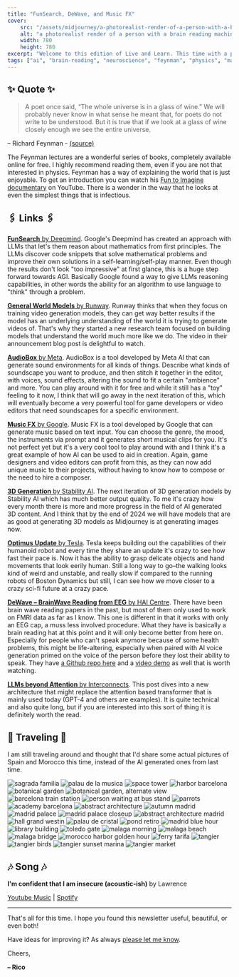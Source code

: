 ```yaml
---
title: "FunSearch, DeWave, and Music FX"
cover:
    src: "/assets/midjourney/a-photorealist-render-of-a-person-with-a-brain-reading-machine.webp"
    alt: "a photorealist render of a person with a brain reading machine"
    width: 780
    height: 780
excerpt: "Welcome to this edition of Live and Learn. This time with a paper on FunSearch, a new approach to mathematical reasoning with LLMs, people reading brain speech activity from an EEG only, and announcements of multiple new models to generate audio and 3D content. As always I hope you enjoy."
tags: ["ai", "brain-reading", "neuroscience", "feynman", "physics", "math", "llm", "funsearch", "audiobox", "music-fx", "3d-generation", "optimus", "tesla", "dewave", "brainwave", "llms", "attention", "interconnects", "spain", "morocco", "travel"]
---
```


## ✨ Quote ✨

> A poet once said, “The whole universe is in a glass of wine.” We will probably never know in what sense he meant that, for poets do not write to be understood. But it is true that if we look at a glass of wine closely enough we see the entire universe.

– Richard Feynman - [(source)](https://www.feynmanlectures.caltech.edu/I_03.html)

The Feynman lectures are a wonderful series of books, completely available online for free. I highly recommend reading them, even if you are not that interested in physics. Feynman has a way of explaining the world that is just enjoyable. To get an introduction you can watch his [Fun to Imagine documentary](https://www.youtube.com/watch?v=P1ww1IXRfTA) on YouTube. There is a wonder in the way that he looks at even the simplest things that is infectious.

## 🖇️ Links 🖇️

[**FunSearch** by Deepmind](https://deepmind.google/discover/blog/funsearch-making-new-discoveries-in-mathematical-sciences-using-large-language-models/). Google's Deepmind has created an approach with LLMs that let's them reason about mathematics from first principles. The LLMs discover code snippets that solve mathematical problems and improve their own solutions in a self-learning/self-play manner. Even though the results don't look "too impressive" at first glance, this is a huge step forward towards AGI. Basically Google found a way to give LLMs reasoning capabilities, in other words the ability for an algorithm to use language to "think" through a problem.

[**General World Models** by Runway](https://research.runwayml.com/introducing-general-world-models). Runway thinks that when they focus on training video generation models, they can get way better results if the model has an underlying understanding of the world it is trying to generate videos of. That's why they started a new research team focused on building models that understand the world much more like we do. The video in their announcement blog post is delightful to watch. 

[**AudioBox** by Meta](https://ai.meta.com/blog/audiobox-generating-audio-voice-natural-language-prompts/). AudioBox is a tool developed by Meta AI that can generate sound environments for all kinds of things. Describe what kinds of soundscape you want to produce, and then stitch it together in the editor, with voices, sound effects, altering the sound to fit a certain "ambience" and more. You can play around with it for free and while it still has a "toy" feeling to it now, I think that will go away in the next iteration of this, which will eventually become a very powerful tool for game developers or video editors that need soundscapes for a specific environment. 

[**Music FX** by Google](https://aitestkitchen.withgoogle.com/tools/music-fx). Music FX is a tool developed by Google that can generate music based on text input. You can choose the genre, the mood, the instruments via prompt and it generates short musical clips for you. It's not perfect yet but it's a very cool tool to play around with and I think it's a great example of how AI can be used to aid in creation. Again, game designers and video editors can profit from this, as they can now add unique music to their projects, without having to know how to compose or the need to hire a composer.

[**3D Generation** by Stability AI](https://stability.ai/news/stable-zero123-3d-generation). The next iteration of 3D generation models by Stability AI which has much better output quality. To me it's crazy how every month there is more and more progress in the field of AI generated 3D content. And I think that by the end of 2024 we will have models that are as good at generating 3D models as Midjourney is at generating images now.

[**Optimus Update** by Tesla](https://twitter.com/Tesla_Optimus/status/1734756150137225501). Tesla keeps building out the capabilities of their humanoid robot and every time they share an update it's crazy to see how fast their pace is. Now it has the ability to grasp delicate objects and hand movements that look eerily human. Still a long way to go–the walking looks kind of weird and unstable, and really slow if compared to the running robots of Boston Dynamics but still, I can see how we move closer to a crazy sci-fi future at a crazy pace.

[**DeWave – BrainWave Reading from EEG** by HAI Centre](https://arxiv.org/pdf/2309.14030.pdf). There have been brain wave reading papers in the past, but most of them only used to work on FMRI data as far as I know. This one is different in that it works with only an EEG cap, a muss less involved procedure. What they have is basically a brain reading hat at this point and it will only become better from here on. Especially for people who can't speak anymore because of some health problems, this might be life-altering, especially when paired with AI voice generation primed on the voice of the person before they lost their ability to speak. They have [a Github repo here](https://github.com/duanyiqun/dewave) and a [video demo](https://youtu.be/crJst7Yfzj4) as well that is worth watching.

[**LLMs beyond Attention** by Interconnects](https://www.interconnects.ai/p/llms-beyond-attention). This post dives into a new architecture that might replace the attention based transformer that is mainly used today (GPT-4 and others are examples). It is quite technical and also quite long, but if you are interested into this sort of thing it is definitely worth the read.

## 🌌 Traveling 🌌

I am still traveling around and thought that I'd share some actual pictures of Spain and Morocco this time, instead of the AI generated ones from last time.

![sagrada familia](/assets/newsletter/spain-morocco/sagrada-familia.webp) 
![palau de la musica](/assets/newsletter/spain-morocco/palau-de-la-musica.webp) 
![space tower](/assets/newsletter/spain-morocco/space-tower.webp) 
![harbor barcelona](/assets/newsletter/spain-morocco/harbor-barcelona.webp) 
![botanical garden](/assets/newsletter/spain-morocco/botanical-garden.webp) 
![botanical garden, alternate view](/assets/newsletter/spain-morocco/botanical-garden-2.webp) 
![barcelona train station](/assets/newsletter/spain-morocco/barcelona-train-station.webp) 
![person waiting at bus stand](/assets/newsletter/spain-morocco/person-waiting-at-bus-stand.webp) 
![parrots](/assets/newsletter/spain-morocco/parrots.webp) 
![academy barcelona](/assets/newsletter/spain-morocco/academy-barcelona.webp) 
![abstract architecture](/assets/newsletter/spain-morocco/abstract-architecture.webp) 
![autumn madrid](/assets/newsletter/spain-morocco/autumn-madrid.webp) 
![madrid palace](/assets/newsletter/spain-morocco/madrid-palace.webp) 
![madrid palace closeup](/assets/newsletter/spain-morocco/madrid-palace-closeup.webp) 
![abstract architecture madrid](/assets/newsletter/spain-morocco/abstract-architecture-madrid.webp) 
![hall grand westin](/assets/newsletter/spain-morocco/hall-grand-westin.webp) 
![palau de cristal](/assets/newsletter/spain-morocco/palau-de-cristal.webp) 
![pond retiro](/assets/newsletter/spain-morocco/pond-retiro.webp) 
![madrid blue hour](/assets/newsletter/spain-morocco/madrid-blue-hour.webp) 
![library building](/assets/newsletter/spain-morocco/library-building.webp)
![toledo gate](/assets/newsletter/spain-morocco/toledo-gate.webp) 
![malaga morning](/assets/newsletter/spain-morocco/malaga-morning.webp) 
![malaga beach](/assets/newsletter/spain-morocco/malaga-beach.webp) 
![malaga bridge](/assets/newsletter/spain-morocco/malaga-bridge.webp) 
![morocco harbor golden hour](/assets/newsletter/spain-morocco/morocco-harbor-golden-hour.webp) 
![ferry tarifa](/assets/newsletter/spain-morocco/ferry-tarifa.webp) 
![tangier](/assets/newsletter/spain-morocco/tangier.webp) 
![tangier birds](/assets/newsletter/spain-morocco/tangier-birds.webp) 
![tangier sunset marina](/assets/newsletter/spain-morocco/tangier-sunset-marina.webp) 
![tangier market](/assets/newsletter/spain-morocco/tangier-market.webp)

## 🎶 Song 🎶

**I'm confident that I am insecure (acoustic-ish)** by Lawrence 

[Youtube Music](https://music.youtube.com/watch?v=pm3BsnfoO0s) | [Spotify](https://open.spotify.com/track/2GufL9dQ9no8vFCqq9WRqZ)

---

That's all for this time. I hope you found this newsletter useful, beautiful, or even both!

Have ideas for improving it? As always [please let me know](https://airtable.com/shro1VeyG4lkNXkx2). 

Cheers,

**– Rico**
